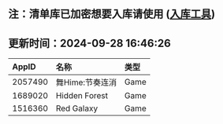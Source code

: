 ## 注：清单库已加密想要入库请使用 ([入库工具](https://github.com/BlankTMing/ManifestAutoUpdate/releases))

## 更新时间：2024-09-28 16:46:26
| AppID | 名称 | 类型  |
| :-------------------- | :----------------------------- | :----------- |
| 2057490 | 舞Hime:节奏连消| Game |
| 1689020 | Hidden Forest| Game |
| 1516360 | Red Galaxy| Game |
